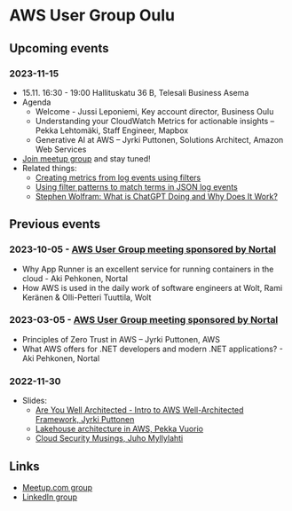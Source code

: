 # AWS User Group Oulu

## Upcoming events

### 2023-11-15

  * 15.11. 16:30 - 19:00 Hallituskatu 36 B, Telesali Business Asema
  * Agenda
    - Welcome - Jussi Leponiemi, Key account director, Business Oulu
    - Understanding your CloudWatch Metrics for actionable insights – Pekka Lehtomäki, Staff Engineer, Mapbox
    - Generative AI at AWS – Jyrki Puttonen, Solutions Architect, Amazon Web Services
  * [Join meetup group](https://www.meetup.com/aws-user-group-oulu/) and stay tuned!
  * Related things:
     - [Creating metrics from log events using filters](https://docs.aws.amazon.com/AmazonCloudWatch/latest/logs/MonitoringLogData.html)
     - [Using filter patterns to match terms in JSON log events
](https://docs.aws.amazon.com/AmazonCloudWatch/latest/logs/FilterAndPatternSyntax.html#matching-terms-json-log-events)
     - [Stephen Wolfram: What is ChatGPT Doing and Why Does It Work?](https://writings.stephenwolfram.com/2023/02/what-is-chatgpt-doing-and-why-does-it-work/)

## Previous events

### 2023-10-05 - [AWS User Group meeting sponsored by Nortal](https://www.meetup.com/aws-user-group-oulu/events/296272119/)

 * Why App Runner is an excellent service for running containers in the cloud - Aki Pehkonen, Nortal
 * How AWS is used in the daily work of software engineers at Wolt, Rami Keränen & Olli-Petteri Tuuttila, Wolt

### 2023-03-05 - [AWS User Group meeting sponsored by Nortal](https://www.meetup.com/aws-user-group-oulu/events/293014402/)

 * Principles of Zero Trust in AWS – Jyrki Puttonen, AWS
 * What AWS offers for .NET developers and modern .NET applications? - Aki Pehkonen, Nortal


### 2022-11-30

* Slides:
  - [Are You Well Architected - Intro to AWS Well-Architected Framework, Jyrki Puttonen](https://github.com/awsoulu/awsoulu.github.io/raw/main/AWSUG%20Oulu%20-%20Are%20you%20well%20architected.pdf)
  - [Lakehouse architecture in AWS, Pekka Vuorio](https://github.com/awsoulu/awsoulu.github.io/raw/main/Lakehouse%20architecture%20in%20AWS%20.pdf) 
  - [Cloud Security Musings, Juho Myllylahti](https://github.com/awsoulu/awsoulu.github.io/raw/main/Cloud%20Security%20presentation%202022-10-25%20v1.pdf)

## Links

- [Meetup.com group](https://www.meetup.com/aws-user-group-oulu/)
- [LinkedIn group](https://www.linkedin.com/groups/9041511/)
